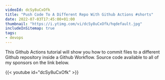 ```yaml
---
videoId: dcSy8uCxOfk
title: "Push Code To A Different Repo With Github Actions #shorts"
date: 2022-07-03T17:45:00+01:00
thumbnail: "https://i.ytimg.com/vi/dcSy8uCxOfk/hqdefault.jpg"
includeInSitemap: true
tags:
- devops
---
```


This Github Actions tutorial will show you how to commit files to a different Github repository inside a Github Workflow.  Source code available to all of my sponsors on the link below.

<!--more-->

{{< youtube id="dcSy8uCxOfk" >}}
